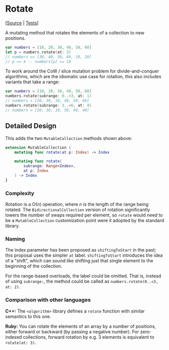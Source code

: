 # Rotate

[[Source](https://github.com/apple/swift-algorithms/blob/main/Sources/Algorithms/Rotate.swift) | 
 [Tests](https://github.com/apple/swift-algorithms/blob/main/Tests/SwiftAlgorithmsTests/RotateTests.swift)]

A mutating method that rotates the elements of a collection to new positions.

```swift
var numbers = [10, 20, 30, 40, 50, 60]
let p = numbers.rotate(at: 2)
// numbers == [30, 40, 50, 60, 10, 20]
// p == 4 -- numbers[p] == 10
```

To work around the CoW / slice mutation problem for divide-and-conquer
algorithms, which are the idiomatic use case for rotation, this also includes
variants that take a range:

```swift
var numbers = [10, 20, 30, 40, 50, 60]
numbers.rotate(subrange: 0..<3, at: 1)
// numbers = [20, 30, 10, 40, 50, 60]
numbers.rotate(subrange: 3..<6, at: 4)
// numbers = [20, 30, 10, 50, 60, 40]
```

## Detailed Design

This adds the two `MutableCollection` methods shown above:

```swift
extension MutableCollection {
    mutating func rotate(at p: Index) -> Index

    mutating func rotate(
        subrange: Range<Index>,
        at p: Index
    ) -> Index
}
```

### Complexity

Rotation is a O(_n_) operation, where _n_ is the length of the range being
rotated. The `BidirectionalCollection` version of rotation significantly lowers
the number of swaps required per element, so `rotate` would need to be a
`MutableCollection` customization point were it adopted by the standard library.

### Naming

The index parameter has been proposed as `shiftingToStart` in the past; this
proposal uses the simpler `at` label. `shiftingToStart` introduces the idea of
a "shift", which can sound like shifting just that single element to the
beginning of the collection.

For the range-based overloads, the label could be omitted. That is, instead of
using `subrange:`, the method could be called as 
`numbers.rotate(0..<3, at: 2)`.

### Comparison with other languages

**C++:** The `<algorithm>` library defines a `rotate` function with similar
semantics to this one.

**Ruby:** You can rotate the elements of an array by a number of positions,
either forward or backward (by passing a negative number). For zero-indexed
collections, forward rotation by e.g. 3 elements is equivalent to
`rotate(at: 3)`.

